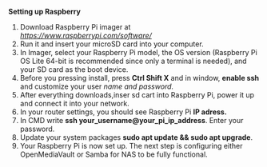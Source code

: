**Setting up Raspberry**
   1. Download Raspberry Pi imager at *https://www.raspberrypi.com/software/*
   2. Run it and insert your microSD card into your computer.
   3. In Imager, select your Raspberry Pi model, the OS version (Raspberry Pi OS Lite 64-bit is recommended since only a terminal is needed), and your SD card as the boot device.
   4. Before you pressing install, press **Ctrl Shift X** and in window, **enable ssh** and customize your user *name and password.*
   5. After everything downloads,inser sd cart into Raspberry Pi, power it up and connect it into your network.
   6. In your router settings, you should see Raspberry Pi **IP adress.**
   7. In CMD write **ssh your_username@your_pi_ip_address**. Enter your password.
   8. Update your system packages **sudo apt update && sudo apt upgrade**.
   9. Your Raspberry Pi is now set up. The next step is configuring either OpenMediaVault or Samba for NAS to be fully functional. 
